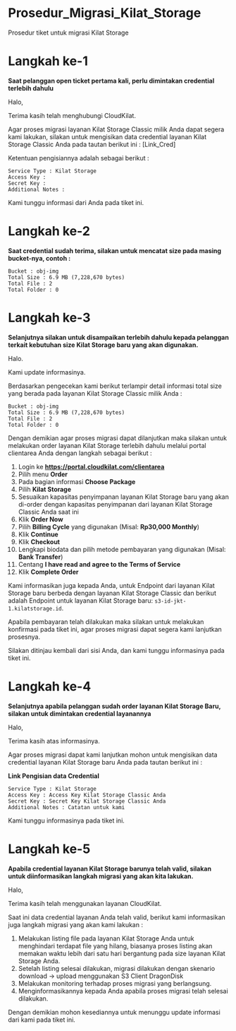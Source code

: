 # Prosedur_Migrasi_Kilat_Storage
Prosedur tiket untuk migrasi Kilat Storage

# Langkah ke-1 

**Saat pelanggan open ticket pertama kali, perlu dimintakan credential terlebih dahulu**
 
Halo,
 
Terima kasih telah menghubungi CloudKilat.
 
Agar proses migrasi layanan Kilat Storage Classic milik Anda dapat segera kami lakukan, silakan untuk mengisikan data credential layanan Kilat Storage Classic Anda pada tautan berikut ini : [Link_Cred]
 
Ketentuan pengisiannya adalah sebagai berikut :
 
```
Service Type : Kilat Storage
Access Key : 
Secret Key : 
Additional Notes : 
```
 
Kami tunggu informasi dari Anda pada tiket ini.
 
# Langkah ke-2 

**Saat credential sudah terima, silakan untuk mencatat size pada masing bucket-nya, contoh :** 
 
```
Bucket : obj-img
Total Size : 6.9 MB (7,228,670 bytes)
Total File : 2
Total Folder : 0
```
 
# Langkah ke-3

**Selanjutnya silakan untuk disampaikan terlebih dahulu kepada pelanggan terkait kebutuhan size Kilat Storage baru yang akan digunakan.**
 
Halo.
 
Kami update informasinya.

Berdasarkan pengecekan kami berikut terlampir detail informasi total size yang berada pada layanan Kilat Storage Classic milik Anda :
 
```
Bucket : obj-img
Total Size : 6.9 MB (7,228,670 bytes)
Total File : 2
Total Folder : 0
```
 
Dengan demikian agar proses migrasi dapat dilanjutkan maka silakan untuk melakukan order layanan Kilat Storage terlebih dahulu melalui portal clientarea Anda dengan langkah sebagai berikut :
 
1. Login ke **https://portal.cloudkilat.com/clientarea**
2. Pilih menu **Order**
3. Pada bagian informasi **Choose Package**
4. Pilih **Kilat Storage**
5. Sesuaikan kapasitas penyimpanan layanan Kilat Storage baru yang akan di-order dengan kapasitas penyimpanan dari layanan Kilat Storage Classic Anda saat ini
6. Klik **Order Now**
7. Pilih **Billing Cycle** yang digunakan (Misal: **Rp30,000 Monthly**)
8. Klik **Continue**
9. Klik **Checkout**
10. Lengkapi biodata dan pilih metode pembayaran yang digunakan (Misal: **Bank Transfer**)
11. Centang **I have read and agree to the Terms of Service**
12. Klik **Complete Order**
 
Kami informasikan juga kepada Anda, untuk Endpoint dari layanan Kilat Storage baru berbeda dengan layanan Kilat Storage Classic dan berikut adalah Endpoint untuk layanan Kilat Storage baru: `s3-id-jkt-1.kilatstorage.id`.
 
Apabila pembayaran telah dilakukan maka silakan untuk melakukan konfirmasi pada tiket ini, agar proses migrasi dapat segera kami lanjutkan prosesnya.
 
Silakan ditinjau kembali dari sisi Anda, dan kami tunggu informasinya pada tiket ini.
 
# Langkah ke-4

**Selanjutnya apabila pelanggan sudah order layanan Kilat Storage Baru, silakan untuk dimintakan credential layanannya**

Halo,
 
Terima kasih atas informasinya.
 
Agar proses migrasi dapat kami lanjutkan mohon untuk mengisikan data credential layanan Kilat Storage baru Anda pada tautan berikut ini :
 
**Link Pengisian data Credential**
 
```
Service Type : Kilat Storage
Access Key : Access Key Kilat Storage Classic Anda
Secret Key : Secret Key Kilat Storage Classic Anda
Additional Notes : Catatan untuk kami
```
 
Kami tunggu informasinya pada tiket ini.

# Langkah ke-5 

**Apabila credential layanan Kilat Storage barunya telah valid, silakan untuk diinformasikan langkah migrasi yang akan kita lakukan.** 
 
Halo, 
 
Terima kasih telah menggunakan layanan CloudKilat.
 
Saat ini data credential layanan Anda telah valid, berikut kami informasikan juga langkah migrasi yang akan kami lakukan :
 
1. Melakukan listing file pada layanan Kilat Storage Anda untuk menghindari terdapat file yang hilang, biasanya proses listing akan memakan waktu lebih dari satu hari bergantung pada size layanan Kilat Storage Anda.
2. Setelah listing selesai dilakukan, migrasi dilakukan dengan skenario download -> upload menggunakan S3 Client DragonDisk
3. Melakukan monitoring terhadap proses migrasi yang berlangsung.
4. Menginformasikannya kepada Anda apabila proses migrasi telah selesai dilakukan.
 
Dengan demikian mohon kesediannya untuk menunggu update informasi dari kami pada tiket ini.

